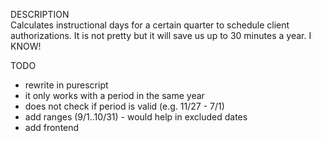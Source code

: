 
 DESCRIPTION  
   Calculates instructional days for a certain quarter to 
   schedule client authorizations. It is not pretty but it
   will save us up to 30 minutes a year. I KNOW!

 TODO  
   - rewrite in purescript
   - it only works with a period in the same year
   - does not check if period is valid (e.g. 11/27 - 7/1)
   - add ranges (9/1..10/31) - would help in excluded dates
   - add frontend
